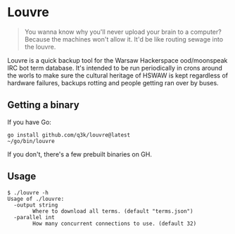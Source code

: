 Louvre
======

> You wanna know why you'll never upload your brain to a computer? Because the machines won't allow it. It'd be like routing sewage into the louvre.

Louvre is a quick backup tool for the Warsaw Hackerspace ood/moonspeak IRC bot term database. It's intended to be run periodically in crons around the worls to make sure the cultural heritage of HSWAW is kept regardless of hardware failures, backups rotting and people getting ran over by buses.

Getting a binary
----------------

If you have Go:
    
    go install github.com/q3k/louvre@latest
    ~/go/bin/louvre

If you don't, there's a few prebuilt binaries on GH.

Usage
-----

    $ ./louvre -h
    Usage of ./louvre:
      -output string
        	Where to download all terms. (default "terms.json")
      -parallel int
        	How many concurrent connections to use. (default 32)

